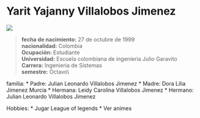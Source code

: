 # Yarit Yajanny Villalobos Jimenez

![](https://github.com/MiguelFuquene1024/CVDS-2-LAB1/tree/master/yarit/images/yarit.JPG)

>**fecha de nacimiento:** 27 de octubre de 1999\
**nacionalidad:** Colombia\
**Ocupación:** Estudiante\
**Universidad:** Escuela colombiana de ingenieria Julio Garavito\
**Carrera:** Ingenieria de Sistemas\
**semestre:** Octavo\

familia:
		* Padre: Julian Leonardo Villalobos Jimenez
		* Madre: Dora Lilia Jimenez Murcia
		* Hermana: Leidy Carolina Villalobos Jimenez
		* Hermano: Julian Leonardo Villalobos Jimenez

Hobbies:
		* Jugar League of legends
		* Ver animes


		
 

